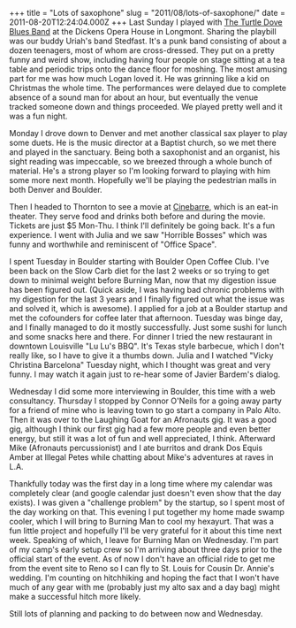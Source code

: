 +++
title = "Lots of saxophone"
slug = "2011/08/lots-of-saxophone/"
date = 2011-08-20T12:24:04.000Z
+++
Last Sunday I played with [The Turtle Dove Blues Band](https://www.facebook.com/pages/Turtle-Dove-Blues-Band/123713941039995) at the Dickens Opera House in Longmont.  Sharing the playbill was our buddy Uriah's band Stedfast.  It's a punk band consisting of about a dozen teenagers, most of whom are cross-dressed.  They put on a pretty funny and weird show, including having four people on stage sitting at a tea table and periodic trips onto the dance floor for moshing.  The most amusing part for me was how much Logan loved it.  He was grinning like a kid on Christmas the whole time.  The performances were delayed due to complete absence of a sound man for about an hour, but eventually the venue tracked someone down and things proceeded.  We played pretty well and it was a fun night.

Monday I drove down to Denver and met another classical sax player to play some duets.  He is the music director at a Baptist church, so we met there and played in the sanctuary.  Being both a saxophonist and an organist, his sight reading was impeccable, so we breezed through a whole bunch of material.  He's a strong player so I'm looking forward to playing with him some more next month.  Hopefully we'll be playing the pedestrian malls in both Denver and Boulder.

Then I headed to Thornton to see a movie at [Cinebarre](http://cinebarre.com/locations/denver-co), which is an eat-in theater.  They serve food and drinks both before and during the movie.  Tickets are just $5 Mon-Thu.  I think I'll definitely be going back.  It's a fun experience.  I went with Julia and we saw "Horrible Bosses" which was funny and worthwhile and reminiscent of "Office Space".

I spent Tuesday in Boulder starting with Boulder Open Coffee Club.  I've been back on the Slow Carb diet for the last 2 weeks or so trying to get down to minimal weight before Burning Man, now that my digestion issue has been figured out.  (Quick aside, I was having bad chronic problems with my digestion for the last 3 years and I finally figured out what the issue was and solved it, which is awesome). I applied for a job at a Boulder startup and met the cofounders for coffee later that afternoon.  Tuesday was binge day, and I finally managed to do it mostly successfully.  Just some sushi for lunch and some snacks here and there.  For dinner I tried the new restaurant in downtown Louisville "Lu Lu's BBQ".  It's Texas style barbecue, which I don't really like, so I have to give it a thumbs down.  Julia and I watched "Vicky Christina Barcelona" Tuesday night, which I thought was great and very funny.  I may watch it again just to re-hear some of Javier Bardem's dialog.

Wednesday I did some more interviewing in Boulder, this time with a web consultancy.  Thursday I stopped by Connor O'Neils for a going away party for a friend of mine who is leaving town to go start a company in Palo Alto.  Then it was over to the Laughing Goat for an Afronauts gig.  It was a good gig, although I think our first gig had a few more people and even better energy, but still it was a lot of fun and well appreciated, I think.  Afterward Mike (Afronauts percussionist) and I ate burritos and drank Dos Equis Amber at Illegal Petes while chatting about Mike's adventures at raves in L.A.

Thankfully today was the first day in a long time where my calendar was completely clear (and google calendar just doesn't even show that the day exists).  I was given a "challenge problem" by the startup, so I spent most of the day working on that.  This evening I put together my home made swamp cooler, which I will bring to Burning Man to cool my hexayurt.  That was a fun little project and hopefully I'll be very grateful for it about this time next week.  Speaking of which, I leave for Burning Man on Wednesday.  I'm part of my camp's early setup crew so I'm arriving about three days prior to the official start of the event.  As of now I don't have an official ride to get me from the event site to Reno so I can fly to St. Louis for Cousin Dr. Annie's wedding.  I'm counting on hitchhiking and hoping the fact that I won't have much of any gear with me (probably just my alto sax and a day bag) might make a successful hitch more likely.

Still lots of planning and packing to do between now and Wednesday.
